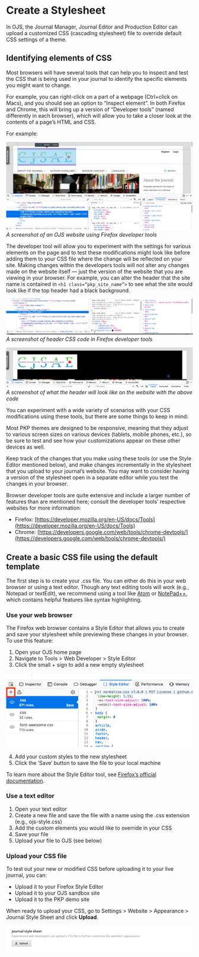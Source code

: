 # Create a Stylesheet

In OJS, the Journal Manager, Journal Editor and Production Editor can upload a customized CSS (cascading stylesheet) file to override default CSS settings of a theme.

## Identifying elements of CSS

Most browsers will have several tools that can help you to inspect and test the CSS that is being used in your journal to identify the specific elements you might want to change. 

For example, you can right-click on a part of a webpage (Ctrl+click on Macs), and you should see an option to “Inspect element”. In both Firefox and Chrome, this will bring up a version of “Developer tools” (named differently in each browser), which will allow you to take a closer look at the contents of a page’s HTML and CSS. 

For example: 

![](./assets/browser-developer-tools.png)*A screenshot of an OJS website using Firefox developer tools*

The developer tool will allow you to experiment with the settings for various elements on the page and to test these modifications might look like before adding them to your CSS file where the change will be reflected on your site. Making changes within the developers tools will not alter any changes made on the website itself — just the version of the website that you are viewing in your browser. For example, you can alter the header that the site name is contained in 
`<h1 class=“pkp_site_name”>` to see what the site would look like if the top header had a black background. 

![](./assets/developer-tools-h1.png)*A screenshot of header CSS code in Firefox developer tools*

![](./assets/h1-header.png)*A screenshot of what the header will look like on the website with the above code*

You can experiment with a wide variety of scenarios with your CSS modifications using these tools, but there are some things to keep in mind:

Most PKP themes are designed to be responsive, meaning that they adjust to various screen sizes on various devices (tablets, mobile phones, etc.), so be sure to test and see how your customizations appear on these other devices as well.

Keep track of the changes that you make using these tools (or use the Style Editor mentioned below), and make changes incrementally in the stylesheet that you upload to your journal’s website. You may want to consider having a version of the stylesheet open in a separate editor while you test the changes in your browser.

Browser developer tools are quite extensive and include a larger number of features than are mentioned here; consult the developer tools’ respective websites for more information:

- Firefox: [https://developer.mozilla.org/en-US/docs/Tools](https://developer.mozilla.org/en-US/docs/Tools)
- Chrome: [https://developers.google.com/web/tools/chrome-devtools/](https://developers.google.com/web/tools/chrome-devtools/)

## Create a basic CSS file using the default template

The first step is to create your .css file. You can either do this in your web browser or using a text editor. Though any text editing tools will work (e.g., Notepad or textEdit), we recommend using a tool like [Atom](https://atom.io/) or [NotePad++](https://notepad-plus-plus.org/), which contains helpful features like syntax highlighting.

### Use your web browser

The Firefox web browser contains a Style Editor that allows you to create and save your stylesheet while previewing these changes in your browser. To use this feature:

1. Open your OJS home page
2. Navigate to Tools > Web Developer > Style Editor
3. Click the small + sign to add a new empty stylesheet

![](./assets/browser-style-editor.png)

4. Add your custom styles to the new stylesheet
5. Click the ‘Save’ button to save the file to your local machine

To learn more about the Style Editor tool, see [Firefox’s official documentation](https://developer.mozilla.org/en-US/docs/Tools/Style_Editor).

### Use a text editor

1. Open your text editor
2. Create a new file and save the file with a name using the .css extension (e.g., ojs-style.css)
3. Add the custom elements you would like to override in your CSS
4. Save your file
5. Upload your file to OJS (see below)

### Upload your CSS file

To test out your new or modified CSS before uploading it to your live journal, you can:
- Upload it to your Firefox Style Editor
- Upload it to your OJS sandbox site
- Upload it to the PKP demo site

When ready to upload your CSS, go to Settings > Website > Appearance > Journal Style Sheet and click **Upload**.

![](./assets/upload-stylesheet.png)
